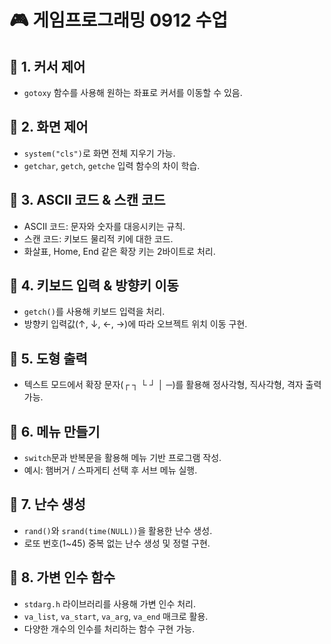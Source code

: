 # 🎮 게임프로그래밍 0912 수업

## 📌 1. 커서 제어
- `gotoxy` 함수를 사용해 원하는 좌표로 커서를 이동할 수 있음.

## 📌 2. 화면 제어
- `system("cls")`로 화면 전체 지우기 가능.
- `getchar`, `getch`, `getche` 입력 함수의 차이 학습.

## 📌 3. ASCII 코드 & 스캔 코드
- ASCII 코드: 문자와 숫자를 대응시키는 규칙.
- 스캔 코드: 키보드 물리적 키에 대한 코드.
- 화살표, Home, End 같은 확장 키는 2바이트로 처리.

## 📌 4. 키보드 입력 & 방향키 이동
- `getch()`를 사용해 키보드 입력을 처리.
- 방향키 입력값(↑, ↓, ←, →)에 따라 오브젝트 위치 이동 구현.

## 📌 5. 도형 출력
- 텍스트 모드에서 확장 문자(┌ ┐ └ ┘ │ ─)를 활용해 정사각형, 직사각형, 격자 출력 가능.

## 📌 6. 메뉴 만들기
- `switch`문과 반복문을 활용해 메뉴 기반 프로그램 작성.
- 예시: 햄버거 / 스파게티 선택 후 서브 메뉴 실행.

## 📌 7. 난수 생성
- `rand()`와 `srand(time(NULL))`을 활용한 난수 생성.
- 로또 번호(1~45) 중복 없는 난수 생성 및 정렬 구현.

## 📌 8. 가변 인수 함수
- `stdarg.h` 라이브러리를 사용해 가변 인수 처리.
- `va_list`, `va_start`, `va_arg`, `va_end` 매크로 활용.
- 다양한 개수의 인수를 처리하는 함수 구현 가능.

